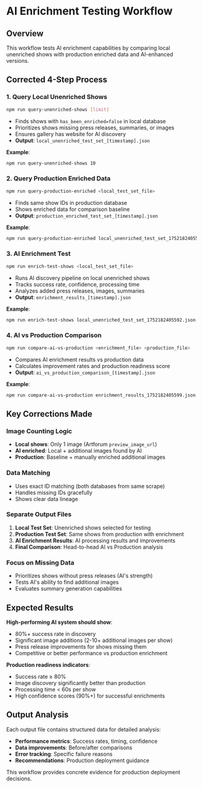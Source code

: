 # AI Enrichment Testing Workflow

## Overview
This workflow tests AI enrichment capabilities by comparing local unenriched shows with production enriched data and AI-enhanced versions.

## Corrected 4-Step Process

### 1. **Query Local Unenriched Shows**
```bash
npm run query-unenriched-shows [limit]
```
- Finds shows with `has_been_enriched=false` in local database
- Prioritizes shows missing press releases, summaries, or images
- Ensures gallery has website for AI discovery
- **Output**: `local_unenriched_test_set_[timestamp].json`

**Example**:
```bash
npm run query-unenriched-shows 10
```

### 2. **Query Production Enriched Data**
```bash
npm run query-production-enriched <local_test_set_file>
```
- Finds same show IDs in production database
- Shows enriched data for comparison baseline
- **Output**: `production_enriched_test_set_[timestamp].json`

**Example**:
```bash
npm run query-production-enriched local_unenriched_test_set_1752182405592.json
```

### 3. **AI Enrichment Test**
```bash
npm run enrich-test-shows <local_test_set_file>
```
- Runs AI discovery pipeline on local unenriched shows
- Tracks success rate, confidence, processing time
- Analyzes added press releases, images, summaries
- **Output**: `enrichment_results_[timestamp].json`

**Example**:
```bash
npm run enrich-test-shows local_unenriched_test_set_1752182405592.json
```

### 4. **AI vs Production Comparison**
```bash
npm run compare-ai-vs-production <enrichment_file> <production_file>
```
- Compares AI enrichment results vs production data
- Calculates improvement rates and production readiness score
- **Output**: `ai_vs_production_comparison_[timestamp].json`

**Example**:
```bash
npm run compare-ai-vs-production enrichment_results_1752182405599.json production_enriched_test_set_1752182405600.json
```

## Key Corrections Made

### **Image Counting Logic**
- **Local shows**: Only 1 image (Artforum `preview_image_url`)
- **AI enriched**: Local + additional images found by AI
- **Production**: Baseline + manually enriched additional images

### **Data Matching**
- Uses exact ID matching (both databases from same scrape)
- Handles missing IDs gracefully
- Shows clear data lineage

### **Separate Output Files**
1. **Local Test Set**: Unenriched shows selected for testing
2. **Production Test Set**: Same shows from production with enrichment
3. **AI Enrichment Results**: AI processing results and improvements
4. **Final Comparison**: Head-to-head AI vs Production analysis

### **Focus on Missing Data**
- Prioritizes shows without press releases (AI's strength)
- Tests AI's ability to find additional images
- Evaluates summary generation capabilities

## Expected Results

**High-performing AI system should show**:
- 80%+ success rate in discovery
- Significant image additions (2-10+ additional images per show)
- Press release improvements for shows missing them
- Competitive or better performance vs production enrichment

**Production readiness indicators**:
- Success rate ≥ 80%
- Image discovery significantly better than production
- Processing time < 60s per show
- High confidence scores (90%+) for successful enrichments

## Output Analysis

Each output file contains structured data for detailed analysis:

- **Performance metrics**: Success rates, timing, confidence
- **Data improvements**: Before/after comparisons
- **Error tracking**: Specific failure reasons
- **Recommendations**: Production deployment guidance

This workflow provides concrete evidence for production deployment decisions. 